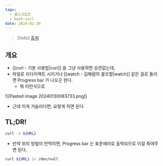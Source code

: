 ```yaml
---
tags:
  - 쉘스크립트
  - bash-curl
date: 2024-01-30
---
```

> [!info] [출처](https://stackoverflow.com/a/7373922)

## 개요

- [[curl - 기본 사용법|curl]] 을 그냥 사용하면 상관없는데,
- 파일로 리다이렉트 시키거나 [[watch - 김해람의 꿀조합|watch]] 같은 걸로 돌리면 Progress bar 가 나오곤 한다.
	- 뭐 이런식으로

![[Pasted image 20240130083733.png]]

- 근데 이게 거슬리다면, 요렇게 하면 된다.

## TL;DR!

```bash
curl -s ${URL}
```

- 만약 위의 방법이 안먹히면, Progress bar 는 표준에러로 출력되므로 이걸 죽여주면 된다.

```bash
curl ${URL} 2> /dev/null
```